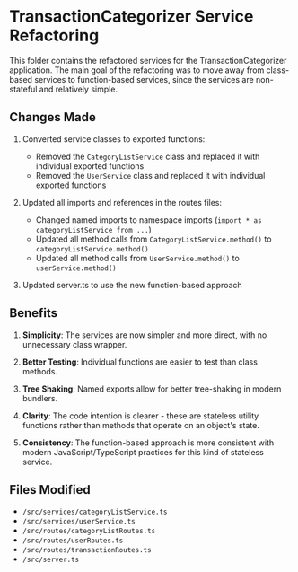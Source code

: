 # TransactionCategorizer Service Refactoring

This folder contains the refactored services for the TransactionCategorizer application. The main goal of the refactoring was to move away from class-based services to function-based services, since the services are non-stateful and relatively simple.

## Changes Made

1. Converted service classes to exported functions:
   - Removed the `CategoryListService` class and replaced it with individual exported functions
   - Removed the `UserService` class and replaced it with individual exported functions

2. Updated all imports and references in the routes files:
   - Changed named imports to namespace imports (`import * as categoryListService from ...`)
   - Updated all method calls from `CategoryListService.method()` to `categoryListService.method()`
   - Updated all method calls from `UserService.method()` to `userService.method()`

3. Updated server.ts to use the new function-based approach

## Benefits

1. **Simplicity**: The services are now simpler and more direct, with no unnecessary class wrapper.

2. **Better Testing**: Individual functions are easier to test than class methods.

3. **Tree Shaking**: Named exports allow for better tree-shaking in modern bundlers.

4. **Clarity**: The code intention is clearer - these are stateless utility functions rather than methods that operate on an object's state.

5. **Consistency**: The function-based approach is more consistent with modern JavaScript/TypeScript practices for this kind of stateless service.

## Files Modified

- `/src/services/categoryListService.ts`
- `/src/services/userService.ts`
- `/src/routes/categoryListRoutes.ts`
- `/src/routes/userRoutes.ts`
- `/src/routes/transactionRoutes.ts`
- `/src/server.ts`

